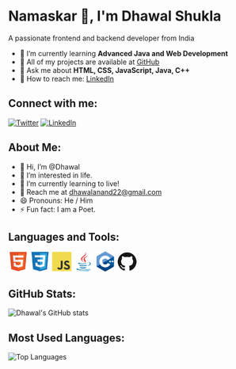 # Namaskar 👋, I'm Dhawal Shukla

A passionate frontend and backend developer from India

- 🌱 I’m currently learning **Advanced Java and Web Development**
- 🔄 All of my projects are available at [GitHub](https://github.com/DhawalShankar)
- 💬 Ask me about **HTML, CSS, JavaScript, Java, C++**
- 📍 How to reach me: [LinkedIn](https://www.linkedin.com/in/dhawalshukl/)

## Connect with me:

[![Twitter](https://img.shields.io/badge/Twitter-@dhawalshukla-blue?style=social&logo=twitter)](https://x.com/dhawalshukl)
[![LinkedIn](https://img.shields.io/badge/LinkedIn-Dhawal%20Shukla-blue?style=social&logo=linkedin)](https://www.linkedin.com/in/dhawalshukl/)

## About Me:

- 👋 Hi, I’m @Dhawal
- 👀 I’m interested in life.
- 🌱 I’m currently learning to live!
- 📢 Reach me at dhawalanand22@gmail.com
- 😄 Pronouns: He / Him
- ⚡ Fun fact: I am a Poet.

## Languages and Tools:

<div>
  <img src="https://raw.githubusercontent.com/devicons/devicon/master/icons/html5/html5-original.svg" alt="HTML5" width="40" height="40"/>
  <img src="https://raw.githubusercontent.com/devicons/devicon/master/icons/css3/css3-original.svg" alt="CSS3" width="40" height="40"/>
  <img src="https://raw.githubusercontent.com/devicons/devicon/master/icons/javascript/javascript-original.svg" alt="JavaScript" width="40" height="40"/>
  <img src="https://raw.githubusercontent.com/devicons/devicon/master/icons/java/java-original.svg" alt="Java" width="40" height="40"/>
  <img src="https://raw.githubusercontent.com/devicons/devicon/master/icons/cplusplus/cplusplus-original.svg" alt="C++" width="40" height="40"/>
  <img src="https://raw.githubusercontent.com/devicons/devicon/master/icons/github/github-original.svg" alt="GitHub" width="40" height="40"/>
</div>

## GitHub Stats:

![Dhawal's GitHub stats](https://github-readme-stats.vercel.app/api?username=DhawalShankar&show_icons=true&theme=radical)

## Most Used Languages:

![Top Languages](https://github-readme-stats.vercel.app/api/top-langs/?username=DhawalShankar&layout=compact&theme=radical)
